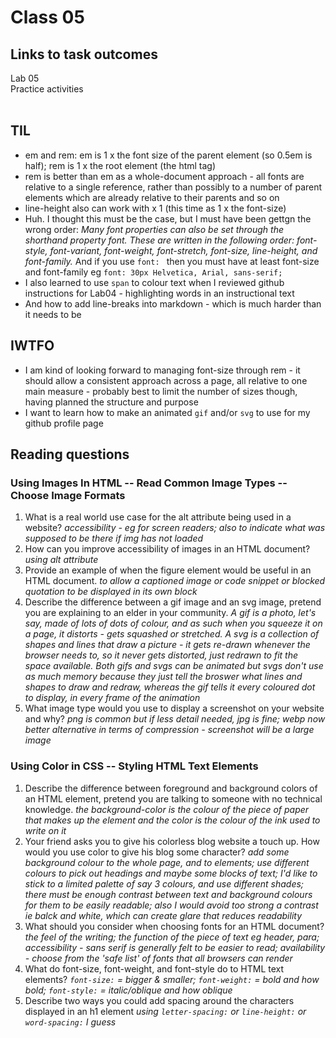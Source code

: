 # Class 05

## Links to task outcomes

Lab 05  
Practice activities  
</br>

## TIL

-   em and rem: em is 1 x the font size of the parent element (so 0.5em is half); rem is 1 x the root element (the html tag)
-   rem is better than em as a whole-document approach - all fonts are relative to a single reference, rather than possibly to a number of parent elements which are already relative to their parents and so on
-   line-height also can work with x 1 (this time as 1 x the font-size)
-   Huh. I thought this must be the case, but I must have been gettgn the wrong order: _Many font properties can also be set through the shorthand property font. These are written in the following order: font-style, font-variant, font-weight, font-stretch, font-size, line-height, and font-family._ And if you use `font: ` then you must have at least font-size and font-family eg `font: 30px Helvetica, Arial, sans-serif;`
-   I also learned to use `span` to colour text when I reviewed github instructions for Lab04 - highlighting words in an instructional text
-   And how to add line-breaks into markdown - which is much harder than it needs to be

## IWTFO

-   I am kind of looking forward to managing font-size through rem - it should allow a consistent approach across a page, all relative to one main measure - probably best to limit the number of sizes though, having planned the structure and purpose
-   I want to learn how to make an animated `gif` and/or `svg` to use for my github profile page

## Reading questions

### Using Images In HTML -- Read Common Image Types -- Choose Image Formats

1. What is a real world use case for the alt attribute being used in a website? _accessibility - eg for screen readers; also to indicate what was supposed to be there if img has not loaded_
2. How can you improve accessibility of images in an HTML document? _using alt attribute_
3. Provide an example of when the figure element would be useful in an HTML document. _to allow a captioned image or code snippet or blocked quotation to be displayed in its own block_
4. Describe the difference between a gif image and an svg image, pretend you are explaining to an elder in your community. _A gif is a photo, let's say, made of lots of dots of colour, and as such when you squeeze it on a page, it distorts - gets squashed or stretched. A svg is a collection of shapes and lines that draw a picture - it gets re-drawn whenever the browser needs to, so it never gets distorted, just redrawn to fit the space available. Both gifs and svgs can be animated but svgs don't use as much memory because they just tell the broswer what lines and shapes to draw and redraw, whereas the gif tells it every coloured dot to display, in every frame of the animation_
5. What image type would you use to display a screenshot on your website and why? _png is common but if less detail needed, jpg is fine; webp now better alternative in terms of compression - screenshot will be a large image_

### Using Color in CSS -- Styling HTML Text Elements

1. Describe the difference between foreground and background colors of an HTML element, pretend you are talking to someone with no technical knowledge. _the background-color is the colour of the piece of paper that makes up the element and the color is the colour of the ink used to write on it_
2. Your friend asks you to give his colorless blog website a touch up. How would you use color to give his blog some character? _add some background colour to the whole page, and to elements; use different colours to pick out headings and maybe some blocks of text; I'd like to stick to a limited palette of say 3 colours, and use different shades; there must be enough contrast between text and background colours for them to be easily readable; also I would avoid too strong a contrast ie balck and white, which can create glare that reduces readability_
3. What should you consider when choosing fonts for an HTML document? _the feel of the writing; the function of the piece of text eg header, para; accessibility - sans serif is generally felt to be easier to read; availability - choose from the 'safe list' of fonts that all browsers can render_
4. What do font-size, font-weight, and font-style do to HTML text elements? _`font-size:` = bigger & smaller; `font-weight:` = bold and how bold; `font-style:` = italic/oblique and how oblique_
5. Describe two ways you could add spacing around the characters displayed in an h1 element _using `letter-spacing:` or `line-height:` or `word-spacing:` I guess_
